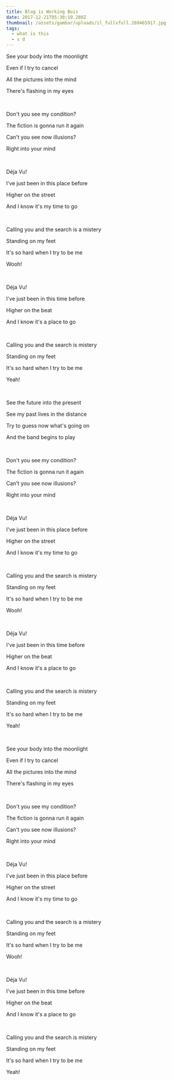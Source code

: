 ```yaml
---
title: Blog is Working Bois
date: 2017-12-21T05:30:19.280Z
thumbnail: /assets/gambar/uploads/il_fullxfull.269465917.jpg
tags:
  - what is this
  - s d
---
```

See your body into the moonlight

Even if I try to cancel

All the pictures into the mind

There's flashing in my eyes

<br>

Don't you see my condition?

The fiction is gonna run it again

Can't you see now illusions?

Right into your mind

<br>

Déja Vu!

I've just been in this place before

Higher on the street

And I know it's my time to go

<br>

Calling you and the search is a mistery

Standing on my feet

It's so hard when I try to be me

Wooh!

<br>

Déja Vu!

I've just been in this time before

Higher on the beat

And I know it's a place to go

<br>

Calling you and the search is mistery

Standing on my feet

It's so hard when I try to be me

Yeah!

<br>

See the future into the present

See my past lives in the distance

Try to guess now what's going on

And the band begins to play

<br>

Don't you see my condition?

The fiction is gonna run it again

Can't you see now illusions?

Right into your mind

<br>

Déja Vu!

I've just been in this place before

Higher on the street

And I know it's my time to go

<br>

Calling you and the search is mistery

Standing on my feet

It's so hard when I try to be me

Wooh!

<br>

Déja Vu!

I've just been in this time before

Higher on the beat

And I know it's a place to go

<br>

Calling you and the search is mistery

Standing on my feet

It's so hard when I try to be me

Yeah!

<br>

See your body into the moonlight

Even if I try to cancel

All the pictures into the mind

There's flashing in my eyes

<br>

Don't you see my condition?

The fiction is gonna run it again

Can't you see now illusions?

Right into your mind

<br>

Déja Vu!

I've just been in this place before

Higher on the street

And I know it's my time to go

<br>

Calling you and the search is a mistery

Standing on my feet

It's so hard when I try to be me

Wooh!

<br>

Déja Vu!

I've just been in this time before

Higher on the beat

And I know it's a place to go

<br>

Calling you and the search is mistery

Standing on my feet

It's so hard when I try to be me

Yeah!
